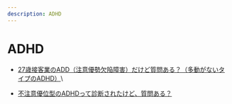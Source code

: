 ```yaml
---
description: ADHD
---
```


# ADHD

* [27歳接客業のADD（注意優勢欠陥障害）だけど質問ある？（多動がないタイプのADHD）](https://kininaru-shufu.com/27%E6%AD%B3%E6%8E%A5%E5%AE%A2%E6%A5%AD%E3%81%AEadd%EF%BC%88%E6%B3%A8%E6%84%8F%E5%84%AA%E5%8B%A2%E6%AC%A0%E9%99%A5%E9%9A%9C%E5%AE%B3%EF%BC%89%E3%81%A0%E3%81%91%E3%81%A9%E8%B3%AA%E5%95%8F%E3%81%82/)\

* [不注意優位型のADHDって診断されたけど、質問ある？](https://kininaru-shufu.com/%E4%B8%8D%E6%B3%A8%E6%84%8F%E5%84%AA%E4%BD%8D%E5%9E%8B%E3%81%AEadhd%E3%81%A3%E3%81%A6%E8%A8%BA%E6%96%AD%E3%81%95%E3%82%8C%E3%81%9F%E3%81%91%E3%81%A9%E3%80%81%E8%B3%AA%E5%95%8F%E3%81%82%E3%82%8B/)


